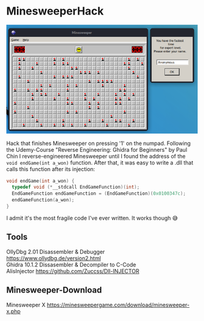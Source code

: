 # MinesweeperHack
<img src="Documents/Minesweeper_Hack.png" alt="QlockToo">

Hack that finishes Minesweeper on pressing '1' on the numpad.
Following the Udemy-Course "Reverse Engineering: Ghidra for Beginners" by Paul Chin I reverse-engineered 
Minesweeper until I found the address of the `void endGame(int a_won)` function. After that, it was 
easy to write a .dll that calls this function after its injection:
```C++
void endGame(int a_won) {
  typedef void (*__stdcall EndGameFunction)(int);
  EndGameFunction endGameFunction = (EndGameFunction)(0x0100347c);
  endGameFunction(a_won);
}
```
I admit it's the most fragile code I've ever written. It works though 😅

 Tools
-------------------------------
 OllyDbg 2.01    Disassembler & Debugger    https://www.ollydbg.de/version2.html  
 Ghidra 10.1.2   Dissasembler & Decompiler to C-Code  
 AlisInjector    https://github.com/Zuccss/Dll-INJECTOR 

 Minesweeper-Download
-------------------------------
 Minesweeper X    https://minesweepergame.com/download/minesweeper-x.php

